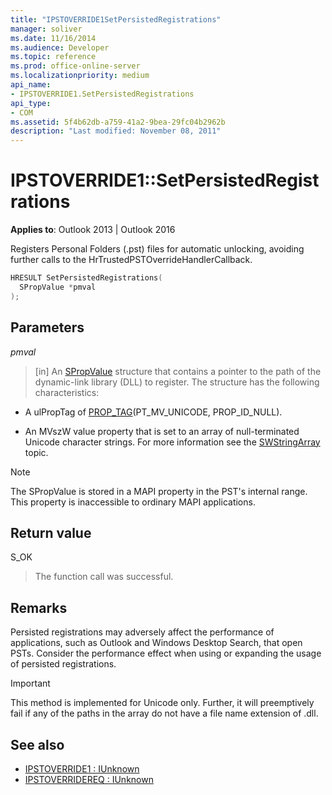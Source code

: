 ```yaml
---
title: "IPSTOVERRIDE1SetPersistedRegistrations"
manager: soliver
ms.date: 11/16/2014
ms.audience: Developer
ms.topic: reference
ms.prod: office-online-server
ms.localizationpriority: medium
api_name:
- IPSTOVERRIDE1.SetPersistedRegistrations
api_type:
- COM
ms.assetid: 5f4b62db-a759-41a2-9bea-29fc04b2962b
description: "Last modified: November 08, 2011"
---
```


# IPSTOVERRIDE1::SetPersistedRegistrations

**Applies to**: Outlook 2013 | Outlook 2016 
  
Registers Personal Folders (.pst) files for automatic unlocking, avoiding further calls to the HrTrustedPSTOverrideHandlerCallback.
  
```cpp
HRESULT SetPersistedRegistrations(
  SPropValue *pmval
);
```

## Parameters

_pmval_
  
> [in] An [SPropValue](spropvalue.md) structure that contains a pointer to the path of the dynamic-link library (DLL) to register. The structure has the following characteristics: 
    
   - A ulPropTag of [PROP_TAG](prop_tag.md)(PT_MV_UNICODE, PROP_ID_NULL).
    
   - An MVszW value property that is set to an array of null-terminated Unicode character strings. For more information see the [SWStringArray](swstringarray.md) topic. 
    
> [!NOTE]
> The SPropValue is stored in a MAPI property in the PST's internal range. This property is inaccessible to ordinary MAPI applications. 
  
## Return value

S_OK 
  
> The function call was successful.
    
## Remarks

Persisted registrations may adversely affect the performance of applications, such as Outlook and Windows Desktop Search, that open PSTs. Consider the performance effect when using or expanding the usage of persisted registrations.
  
> [!IMPORTANT]
> This method is implemented for Unicode only. Further, it will preemptively fail if any of the paths in the array do not have a file name extension of .dll. 
  
## See also

- [IPSTOVERRIDE1 : IUnknown](ipstoverride1iunknown.md) 
- [IPSTOVERRIDEREQ : IUnknown](ipstoverridereqiunknown.md)

